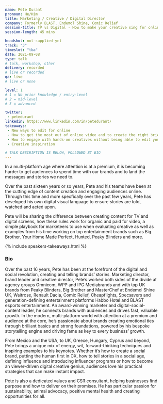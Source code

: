 ```yaml
---
name: Pete Durant
pronoun: He/Him
title: Marketing / Creative / Digital Director
company: Formerly BLAST, Endemol Shine, Comic Relief
session-title: TV vs Digital - How to make your creative sing for online audiences
session-length: 45 mins

headshot: not-supplied-yet
track: "3"
timeslot: "tba"
date: 2021-09-08
type: talk
# talk, workshop, other
delivery: recorded
# live or recorded
qa: live
# live or none

level: 1
# 1 = No prior knowledge / entry-level
# 2 = mid-level
# 3 = advanced

twitter:
 - petedurant
linkedin: https://www.linkedin.com/in/petedurant/
takeaways:
 - New ways to edit for online
 - How to get the most out of online video and to create the right brief for creatives
 - How to engage with hands-on creatives without being able to edit yourself
 - Creative inspiration

# TALK DESCRIPTION IS BELOW, FOLLOWED BY BIO
---
```

<p>In a multi-platform age where attention is at a premium, it is becoming harder to get audiences to spend time with our brands and to land the messages and stories we need to. </p>

<p>Over the past sixteen years or so years, Pete and his teams have been at the cutting edge of content creation and engaging audiences online. Through this time and more specfically over the past few years, Pete has developed his own digital visual language to ensure stories are told, watched and acted upon.</p> 

<p>Pete will be sharing the difference between creating content for TV and digital screens, how these rules work for organic and paid for video, a simple playbook for marketeers to use when evaluating creative as well as examples from his time working on top entertainment brands such as Big Brother, Your Home Made Perfect, Hunted, Peaky Blinders and more. </p>

{% include speakers-takeaways.html %}

<h3>Bio</h3>

Over the past 16 years, Pete has been at the forefront of the digital and social revolution, creating and telling brands’ stories. Marketing director, brand leader and creative director, Pete’s worked both sides of the divide at agency groups Omnicom, WPP and IPG Mediabrands and with top UK brands from Peaky Blinders, Big Brother and MasterChef at Endemol Shine UK, Waitrose, Renault Dacia, Comic Relief, Cheapflights, Specsavers and generation-defining entertainment platforms Habbo Hotel and BLAST esports entertainment. An award-winning marketer and digital-social-content leader, he connects brands with audiences and drives fast, valuable growth. In the modern, multi-platform world with attention at a premium and audience at the core, he’s passionate about brands creating emotional ties through brilliant basics and strong foundations, powered by his bespoke storytelling engine and driving fame as key to every business’ growth. 
 
From Mexico and the USA, to UK, Greece, Hungary, Cyprus and beyond, Pete brings a unique mix of energy, wit, forward-thinking techniques and inspiring examples to his keynotes. Whether it’s how to create a social brand, putting the human first in CX, how to tell stories in a social age, defining influence and introducing influencer programs or how to become an viewer-driven digital creative genius, audiences love his practical strategies that can make instant impact. 
 
Pete is also a dedicated values and CSR consultant, helping businesses find purpose and how to deliver on their promises. He has particular passion for sustainability, animal advocacy, positive mental health and creating opportunities for all. 
